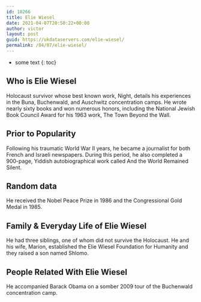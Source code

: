 ```yaml
---
id: 18266
title: Elie Wiesel
date: 2021-04-07T20:50:22+00:00
author: victor
layout: post
guid: https://ukdataservers.com/elie-wiesel/
permalink: /04/07/elie-wiesel/
---
```


* some text
{: toc}


## Who is Elie Wiesel



Holocaust survivor whose best known work, Night, details his experiences in the Buna, Buchenwald, and Auschwitz concentration camps. He wrote nearly sixty books and won numerous honors, including the National Jewish Book Council Award for his 1963 work, The Town Beyond the Wall.

                
                
                
## Prior to Popularity



Following his traumatic World War II years, he became a journalist for both French and Israeli newspapers. During this period, he also completed a 900-page, Yiddish autobiographical work called And the World Remained Silent.

                
                
                
## Random data



He received the Nobel Peace Prize in 1986 and the Congressional Gold Medal in 1985.

                
                
                
## Family & Everyday Life of Elie Wiesel



He had three siblings, one of whom did not survive the Holocaust. He and his wife, Marion, established the Elie Wiesel Foundation for Humanity and they raised a son named Shlomo.

                
                
                
## People Related With Elie Wiesel



He accompanied Barack Obama on a somber 2009 tour of the Buchenwald concentration camp.

                
              
            
          
          
          